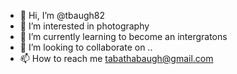 - 👋 Hi, I’m @tbaugh82
- 👀 I’m interested in photography
- 🌱 I’m currently learning to become an intergratons
- 💞️ I’m looking to collaborate on ..
- 📫 How to reach me tabathabaugh@gmail.com

<!---
tbaugh82/tbaugh82 is a ✨ special ✨ repository because its `README.md` (this file) appears on your GitHub profile.
You can click the Preview link to take a look at your changes.
--->
